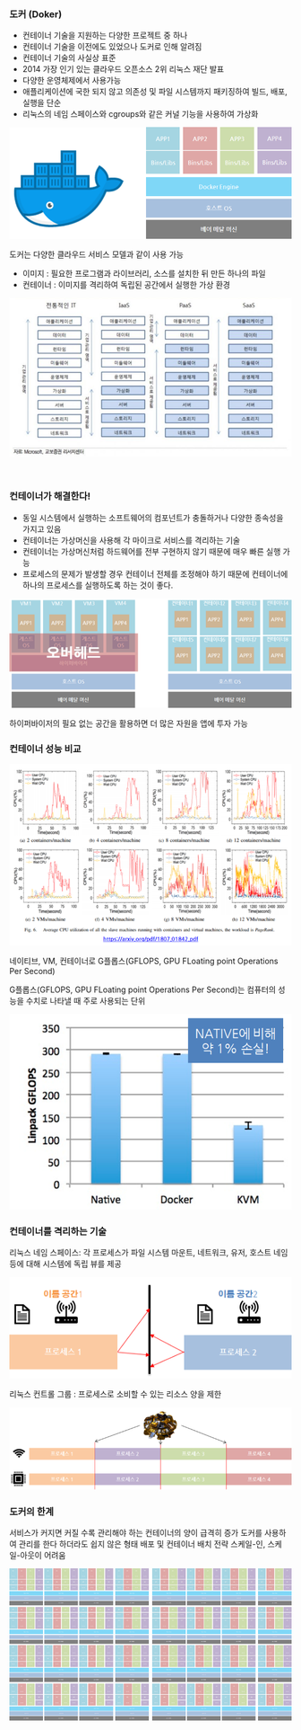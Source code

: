 ### 도커 (Doker)

- 컨테이너 기술을 지원하는 다양한 프로젝트 중 하나
- 컨테이너 기술을 이전에도 있었으나 도커로 인해 알려짐
- 컨테이너 기술의 사실상 표준
- 2014 가장 인기 있는 클라우드 오픈소스 2위 리눅스 재단 발표
- 다양한 운영체제에서 사용가능
- 애플리케이션에 국한 되지 않고 의존성 및 파일 시스템까지 패키징하여 빌드, 배포, 실행을 단순
- 리눅스의 네임 스페이스와 cgroups와 같은 커널 기능을 사용하여 가상화

![](image/도커.png)

도커는 다양한 클라우드 서비스 모델과 같이 사용 가능  
- 이미지 : 필요한 프로그램과 라이브러리, 소스를 설치한 뒤 만든 하나의 파일
- 컨테이너 : 이미지를 격리하여 독립된 공간에서 실행한 가상 환경

![](./image/가상환경.png)

<br>

### 컨테이너가 해결한다!
- 동일 시스템에서 실행하는 소프트웨어의 컴포넌트가 충돌하거나 다양한 종속성을 가지고 있음
- 컨테이너는 가상머신을 사용해 각 마이크로 서비스를 격리하는 기술
- 컨테이너는 가상머신처럼 하드웨어를 전부 구현하지 않기 때문에 매우 빠른 실행 가능
- 프로세스의 문제가 발생할 경우 컨테이너 전체를 조정해야 하기 때문에 컨테이너에 하나의 프로세스를 실행하도록 하는 것이 좋다.

![](./image/컨테이너.png)

하이퍼바이저의 필요 없는 공간을 활용하면 더 많은 자원을 앱에 투자 가능

### 컨테이너 성능 비교

![](./image/성능%20비교.png)

네이티브, VM, 컨테이너로 G플롭스(GFLOPS, GPU FLoating point Operations Per Second)

G플롭스(GFLOPS, GPU FLoating point Operations Per Second)는 컴퓨터의 성능을 수치로 나타낼 때 주로 사용되는 단위

![](./image/성능비교2.png)

### 컨테이너를 격리하는 기술
리눅스 네임 스페이스: 각 프로세스가 파일 시스템 마운트, 네트워크, 유저, 호스트 네임 등에 대해 시스템에 독립 뷰를 제공

![](./image/격리.png)

리눅스 컨트롤 그룹 : 프로세스로 소비할 수 있는 리소스 양을 제한

![](./image/격리2.png)

### 도커의 한계
서비스가 커지면 커질 수록 관리해야 하는 컨테이너의 양이 급격히 증가 도커를 사용하여 관리를 한다 하더라도 쉽지 않은 형태 배포 및 컨테이너 배치 전략 스케일-인, 스케일-아웃이 어려움

![](./image/도커한계.png)